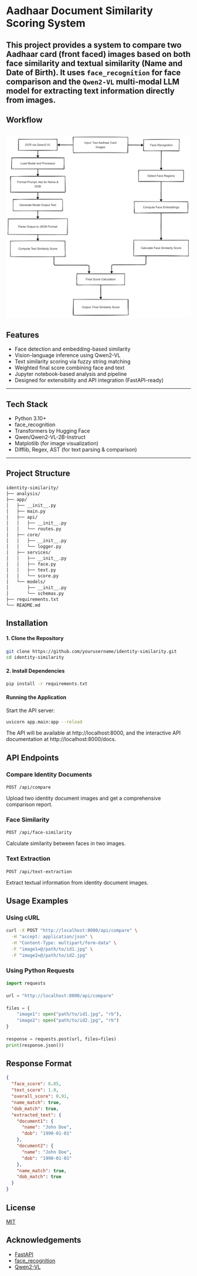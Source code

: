 # Aadhaar Document Similarity Scoring System

This project provides a system to compare two Aadhaar card (front faced) images based on both **face similarity** and **textual similarity** (Name and Date of Birth). It uses `face_recognition` for face comparison and the `Qwen2-VL` multi-modal LLM model for extracting text information directly from images.
---
## Workflow
![workflow](workflow/workflow_doc_similarity.png)
---
## Features

- Face detection and embedding-based similarity
- Vision-language inference using Qwen2-VL
- Text similarity scoring via fuzzy string matching
- Weighted final score combining face and text
- Jupyter notebook-based analysis and pipeline
- Designed for extensibility and API integration (FastAPI-ready)
---
## Tech Stack

- Python 3.10+
- face_recognition
- Transformers by Hugging Face
- Qwen/Qwen2-VL-2B-Instruct
- Matplotlib (for image visualization)
- Difflib, Regex, AST (for text parsing & comparison)
---
## Project Structure

```
identity-similarity/
├── analysis/
├── app/
│   ├── __init__.py
│   ├── main.py               
│   ├── api/
│   │   ├── __init__.py
│   │   └── routes.py        
│   ├── core/
│   │   ├── __init__.py
│   │   └── logger.py         
│   ├── services/
│   │   ├── __init__.py
│   │   ├── face.py           
│   │   ├── text.py           
│   │   └── score.py          
│   └── models/
│       ├── __init__.py
│       └── schemas.py        
├── requirements.txt
└── README.md
```
## Installation

#### 1. Clone the Repository
```bash
git clone https://github.com/yourusername/identity-similarity.git
cd identity-similarity
```
#### 2. Install Dependencies
```bash
pip install -r requirements.txt
```

#### Running the Application

Start the API server:

```bash
uvicorn app.main:app --reload
```

The API will be available at http://localhost:8000, and the interactive API documentation at http://localhost:8000/docs.

## API Endpoints

### Compare Identity Documents

```
POST /api/compare
```

Upload two identity document images and get a comprehensive comparison report.

### Face Similarity

```
POST /api/face-similarity
```

Calculate similarity between faces in two images.

### Text Extraction

```
POST /api/text-extraction
```

Extract textual information from identity document images.

## Usage Examples

### Using cURL

```bash
curl -X POST "http://localhost:8000/api/compare" \
  -H "accept: application/json" \
  -H "Content-Type: multipart/form-data" \
  -F "image1=@/path/to/id1.jpg" \
  -F "image2=@/path/to/id2.jpg"
```

### Using Python Requests

```python
import requests

url = "http://localhost:8000/api/compare"

files = {
    "image1": open("path/to/id1.jpg", "rb"),
    "image2": open("path/to/id2.jpg", "rb")
}

response = requests.post(url, files=files)
print(response.json())
```

## Response Format

```json
{
  "face_score": 0.85,
  "text_score": 1.0,
  "overall_score": 0.91,
  "name_match": true,
  "dob_match": true,
  "extracted_text": {
    "document1": {
      "name": "John Doe",
      "dob": "1990-01-01"
    },
    "document2": {
      "name": "John Doe",
      "dob": "1990-01-01"
    },
    "name_match": true,
    "dob_match": true
  }
}
```

## License

[MIT](LICENSE)

## Acknowledgements

- [FastAPI](https://fastapi.tiangolo.com/)
- [face_recognition](https://github.com/ageitgey/face_recognition)
- [Qwen2-VL](https://huggingface.co/Qwen/Qwen2-VL-7B-Instruct)


